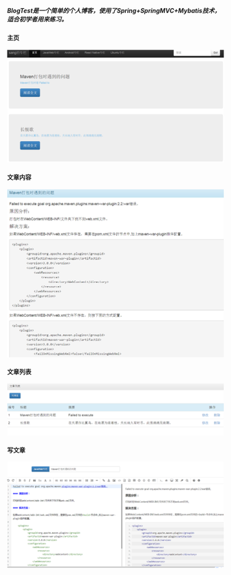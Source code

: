 ##### BlogTest是一个简单的个人博客，使用了Spring+SpringMVC+Mybatis技术，适合初学者用来练习。
#### 主页
![index.png](https://github.com/WE666/BlogTest/blob/master/images/index.png)
#### 文章内容
![content.png](https://github.com/WE666/BlogTest/blob/master/images/content.png)
#### 文章列表
![list.png](https://github.com/WE666/BlogTest/blob/master/images/articlelist.png)
#### 写文章
![write](https://github.com/WE666/BlogTest/blob/master/images/writeArticle.png)
